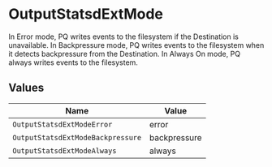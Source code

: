 # OutputStatsdExtMode

In Error mode, PQ writes events to the filesystem if the Destination is unavailable. In Backpressure mode, PQ writes events to the filesystem when it detects backpressure from the Destination. In Always On mode, PQ always writes events to the filesystem.


## Values

| Name                              | Value                             |
| --------------------------------- | --------------------------------- |
| `OutputStatsdExtModeError`        | error                             |
| `OutputStatsdExtModeBackpressure` | backpressure                      |
| `OutputStatsdExtModeAlways`       | always                            |